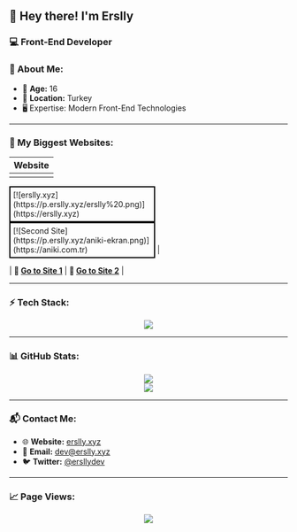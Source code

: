 ## 👋 Hey there! I'm Erslly

### 💻 Front-End Developer

### 📌 About Me:
- 🎂 **Age:** 16  
- 📍 **Location:** Turkey  
- 🖥️ Expertise: Modern Front-End Technologies

---

### 🚀 My Biggest Websites:

| Website | 
|---------|
| <div style="display: flex; gap: 10px;">
  <div style="width: 250px; height: auto; display: inline-block; padding: 5px; border: 2px solid #000;">
    [![erslly.xyz](https://p.erslly.xyz/erslly%20.png)](https://erslly.xyz)
  </div>
  <div style="width: 250px; height: auto; display: inline-block; padding: 5px; border: 2px solid #000;">
    [![Second Site](https://p.erslly.xyz/aniki-ekran.png)](https://aniki.com.tr)
  </div>
</div> |

| **🔗 [Go to Site 1](https://erslly.xyz)** | **🔗 [Go to Site 2](https://aniki.com.tr)** |

---

### ⚡ Tech Stack:

<p align="center">
  <img src="https://skillicons.dev/icons?i=js,html,css,ts,react,nextjs,nodejs,express,tailwind,mongodb,git,github,pnpm,vscode,vercel,bootstrap"/>
</p>

---

### 📊 GitHub Stats:

<p align="center">
  <img src="https://github-readme-stats.vercel.app/api?username=erslly&show_icons=true&theme=tokyonight" />
  <br/>
  <img src="https://github-readme-stats.vercel.app/api/top-langs/?username=erslly&layout=compact&theme=tokyonight" />
</p>

---

### 📬 Contact Me:
- 🌐 **Website:** [erslly.xyz](https://erslly.xyz)  
- 📧 **Email:** [dev@erslly.xyz](mailto:dev@erslly.xyz)  
- 🐦 **Twitter:** [@ersllydev](https://x.com/ersllydev)  

---

### 📈 Page Views:

<p align="center">
  <img src="https://count.getloli.com/get/@erslly?theme=rule34"/>
</p>
